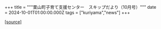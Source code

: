 +++
title = """栗山町子育て支援センター　スキップだより（10月号）"""
date = 2024-10-01T01:00:00.000Z
tags = ["kuriyama","news"]
+++


[[source]](https://www.town.kuriyama.hokkaido.jp/soshiki/39/27865.html)
